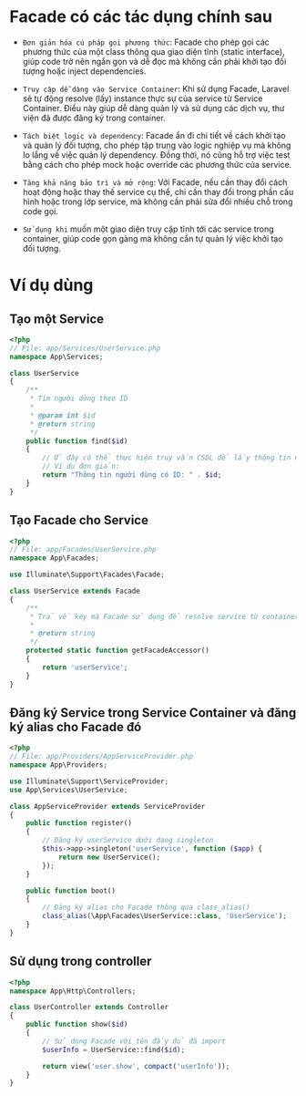 # Facade có các tác dụng chính sau

- `Đơn giản hóa cú pháp gọi phương thức`: Facade cho phép gọi các phương thức của một class thông qua giao diện tĩnh (static interface), giúp code trở nên ngắn gọn và dễ đọc mà không cần phải khởi tạo đối tượng hoặc inject dependencies.

- `Truy cập dễ dàng vào Service Container`: Khi sử dụng Facade, Laravel sẽ tự động resolve (lấy) instance thực sự của service từ Service Container. Điều này giúp dễ dàng quản lý và sử dụng các dịch vụ, thư viện đã được đăng ký trong container.

- `Tách biệt logic và dependency`: Facade ẩn đi chi tiết về cách khởi tạo và quản lý đối tượng, cho phép tập trung vào logic nghiệp vụ mà không lo lắng về việc quản lý dependency. Đồng thời, nó cũng hỗ trợ việc test bằng cách cho phép mock hoặc override các phương thức của service.

- `Tăng khả năng bảo trì và mở rộng`: Với Facade, nếu cần thay đổi cách hoạt động hoặc thay thế service cụ thể, chỉ cần thay đổi trong phần cấu hình hoặc trong lớp service, mà không cần phải sửa đổi nhiều chỗ trong code gọi.

- `Sử dụng khi` muốn một giao diện truy cập tĩnh tới các service trong container, giúp code gọn gàng mà không cần tự quản lý việc khởi tạo đối tượng.

# Ví dụ dùng

## Tạo một Service

```php
<?php
// File: app/Services/UserService.php
namespace App\Services;

class UserService
{
    /**
     * Tìm người dùng theo ID
     *
     * @param int $id
     * @return string
     */
    public function find($id)
    {
        // Ở đây có thể thực hiện truy vấn CSDL để lấy thông tin người dùng.
        // Ví dụ đơn giản:
        return "Thông tin người dùng có ID: " . $id;
    }
}
```

## Tạo Facade cho Service

```php
<?php
// File: app/Facades/UserService.php
namespace App\Facades;

use Illuminate\Support\Facades\Facade;

class UserService extends Facade
{
    /**
     * Trả về key mà Facade sử dụng để resolve service từ container.
     *
     * @return string
     */
    protected static function getFacadeAccessor()
    {
        return 'userService';
    }
}
```

## Đăng ký Service trong Service Container và đăng ký alias cho Facade đó

```php
<?php
// File: app/Providers/AppServiceProvider.php
namespace App\Providers;

use Illuminate\Support\ServiceProvider;
use App\Services\UserService;

class AppServiceProvider extends ServiceProvider
{
    public function register()
    {
        // Đăng ký userService dưới dạng singleton
        $this->app->singleton('userService', function ($app) {
            return new UserService();
        });
    }

    public function boot()
    {
        // Đăng ký alias cho Facade thông qua class_alias()
        class_alias(\App\Facades\UserService::class, 'UserService');
    }
}
```

## Sử dụng trong controller

```php
<?php
namespace App\Http\Controllers;

class UserController extends Controller
{
    public function show($id)
    {
        // Sử dụng Facade với tên đầy đủ đã import
        $userInfo = UserService::find($id);

        return view('user.show', compact('userInfo'));
    }
}
```
